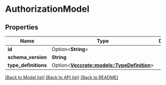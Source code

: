 # AuthorizationModel

## Properties

Name | Type | Description | Notes
------------ | ------------- | ------------- | -------------
**id** | Option<**String**> |  | [optional]
**schema_version** | **String** |  | 
**type_definitions** | Option<[**Vec<crate::models::TypeDefinition>**](TypeDefinition.md)> |  | [optional]

[[Back to Model list]](../README.md#documentation-for-models) [[Back to API list]](../README.md#documentation-for-api-endpoints) [[Back to README]](../README.md)



